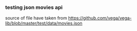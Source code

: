 ### testing json movies api
source of file have taken from https://github.com/vega/vega-lib/blob/master/test/data/movies.json